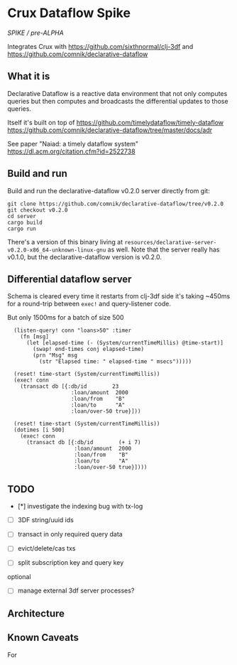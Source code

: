 # Crux Dataflow Spike

*SPIKE / pre-ALPHA*

Integrates Crux with https://github.com/sixthnormal/clj-3df and
https://github.com/comnik/declarative-dataflow

## What it is
Declarative Dataflow is a reactive data environment that not only computes
queries but then computes and broadcasts the differential updates to those queries.

Itself it's built on top of
https://github.com/timelydataflow/timely-dataflow
https://github.com/comnik/declarative-dataflow/tree/master/docs/adr

See paper "Naiad: a timely dataflow system"
 https://dl.acm.org/citation.cfm?id=2522738

## Build and run
Build and run the declarative-dataflow v0.2.0 server directly from
git:

```
git clone https://github.com/comnik/declarative-dataflow/tree/v0.2.0
git checkout v0.2.0
cd server
cargo build
cargo run
```

There's a version of this binary living at
`resources/declarative-server-v0.2.0-x86_64-unknown-linux-gnu` as
well. Note that the server really has v0.1.0, but the
declarative-dataflow version is v0.2.0.


## Differential dataflow server
Schema is cleared every time it restarts
from clj-3df side it's taking ~450ms for a round-trip
between `exec!` and query-listener code.

But only 1500ms for a batch of size 500
```
  (listen-query! conn "loans>50" :timer
    (fn [msg]
      (let [elapsed-time (- (System/currentTimeMillis) @time-start)]
        (swap! end-times conj elapsed-time)
        (prn "Msg" msg
          (str "Elapsed time: " elapsed-time " msecs")))))

  (reset! time-start (System/currentTimeMillis))
  (exec! conn
    (transact db [{:db/id        23
                    :loan/amount  2000
                    :loan/from    "B"
                    :loan/to      "A"
                    :loan/over-50 true}]))

  (reset! time-start (System/currentTimeMillis))
  (dotimes [i 500]
    (exec! conn
      (transact db [{:db/id        (+ i 7)
                     :loan/amount  2000
                     :loan/from    "B"
                     :loan/to      "A"
                     :loan/over-50 true}])))
```

## TODO
- [*] investigate the indexing bug with tx-log

- [ ] 3DF string/uuid ids
- [ ] transact in only required query data 

- [ ] evict/delete/cas txs
- [ ] split subscription key and query key

optional
- [ ] manage external 3df server processes?

## Architecture

## Known Caveats
For 
